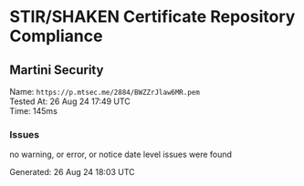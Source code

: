 # STIR/SHAKEN Certificate Repository Compliance

## Martini Security

Name: `https://p.mtsec.me/2884/BWZZrJlaw6MR.pem`\
Tested At: 26 Aug 24 17:49 UTC\
Time: 145ms

### Issues

no warning, or error, or notice date level issues were found

Generated: 26 Aug 24 18:03 UTC